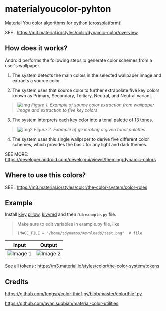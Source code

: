 # materialyoucolor-pyhton
Material You color algorithms for python (crossplatform)!

SEE : https://m3.material.io/styles/color/dynamic-color/overview

## How does it works?
Android performs the following steps to generate color schemes from a user's wallpaper.

1. The system detects the main colors in the selected wallpaper image and extracts a source color.

2. The system uses that source color to further extrapolate five key colors known as Primary, Secondary, Tertiary, Neutral, and Neutral variant.
> ![img](https://developer.android.com/static/develop/ui/views/theming/images/source-extraction.png)
> *Figure 1. Example of source color extraction from wallpaper image and extraction to five key colors*

3. The system interprets each key color into a tonal palette of 13 tones.
> ![img2](https://developer.android.com/static/develop/ui/views/theming/images/tonal-palettes.png)
> *Figure 2. Example of generating a given tonal palettes*

4. The system uses this single wallpaper to derive five different color schemes, which provides the basis for any light and dark themes.

SEE MORE: https://developer.android.com/develop/ui/views/theming/dynamic-colors

## Where to use this colors?

SEE : https://m3.material.io/styles/color/the-color-system/color-roles

## Example
Install [kivy](https://kivy.org),[pillow](https://github.com/python-pillow/Pillow), [kivymd](https://github.com/kivymd/kivymd) and then run `example.py` file.

> Make sure to edit variables in example.py file, like 
> ```
> IMAGE_FILE = "/home/tdynamos/Downloads/test.png"  # file
> ```


| Input | Output |
|---------|---------|
| ![Image 1](https://cdn.ytechb.com/wp-content/uploads/2021/09/Pixel-6-Pro-Plants-Wallpaper-7.webp) | ![Image 2](https://user-images.githubusercontent.com/68729523/232314900-58f281e4-3cf5-495e-a0dc-81ddc7f57e1f.png) |

See all tokens : https://m3.material.io/styles/color/the-color-system/tokens

## Credits
https://github.com/fengsp/color-thief-py/blob/master/colorthief.py

https://github.com/avanisubbiah/material-color-utilities
